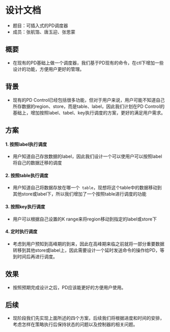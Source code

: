 # 设计文档- 题目：可插入式的PD调度器- 成员：张航箔、唐玉迎、张思蒙## 概要* 在现有的PD基础上做一个调度器，我们基于PD现有的命令，在ctl下增加一些设计的功能，方便用户更好的管理。## 背景* 现有的PD Control已经包括很多功能，但对于用户来说，用户可能不知道自己所存数据的region、store，而是table、label，因此我们计划在PD Control的基础上，增加按照label、tabel、key执行调度的方案，更好的满足用户需求。## 方案#### 1. 按照label执行调度* 用户知道自己存放数据的label，因此我们设计一个可以使用户可以按照label将自己的数据迁移的调度#### 2. 按照table执行调度* 用户知道自己将数据存放在哪一个` table`，现想将这个table中的数据移动到其他store或label下，所以我们增加了一个按照table进行调度的功能#### 3. 按照key执行调度 * 用户可以根据自己设置的K range来将region移动到指定的label或store下#### 4. 定时执行调度* 考虑到用户预知到高峰期的到来，因此在高峰期来临之前就将一部分重要数据转移到其他store或label上，因此需要设计一个延时发送命令的操作给PD，等到时间后再进行调度。## 效果* 按照预期完成设计之后，PD应该能更好的方便用户使用。## 后续* 现阶段我们先实现上面所述的四个方案，后续我们将根据进度和时间的安排，考虑怎样在策略执行后保持状态的问题以及控制器的相关问题。